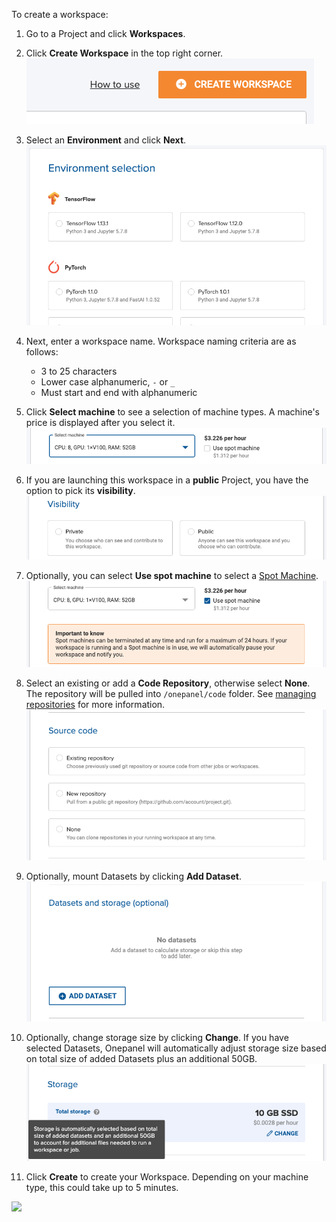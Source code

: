 To create a workspace:

1. Go to a Project and click **Workspaces**.

2. Click **Create Workspace** in the top right corner.
![](../assets/img/create-170723.png)

3. Select an **Environment** and click **Next**.
![](../assets/img/create-194419.png)

4. Next, enter a workspace name. Workspace naming criteria are as follows:
    - 3 to 25 characters
    - Lower case alphanumeric, `-` or `_`
    - Must start and end with alphanumeric

5. Click **Select machine** to see a selection of machine types. A machine's price is displayed after you select it.
![](../assets/img/create-171530.png)

6. If you are launching this workspace in a **public** Project, you have the option to pick its **visibility**.
![](../assets/img/create-180435.png)

7. Optionally, you can select **Use spot machine** to select a [Spot Machine](machine-types/spot).
![](../assets/img/create-171832.png)

8. Select an existing or add a **Code Repository**, otherwise select **None**. The repository will be pulled into `/onepanel/code` folder. See [managing repositories](/projects/repositories/#add-a-repository-in-a-workspace-or-job) for more information.
![](../assets/img/create-193843.png)

9. Optionally, mount Datasets by clicking **Add Dataset**.
![](../assets/img/create-194943.png)

10. Optionally, change storage size by clicking **Change**. If you have selected Datasets, Onepanel will automatically adjust storage size based on total size of added Datasets plus an additional 50GB.
![](../assets/img/create-195238.png)

11. Click **Create** to create your Workspace. Depending on your machine type, this could take up to 5 minutes.

[![](../assets/vid/Initiating-a-Workspace.gif)](https://youtu.be/m7wcSFt34Y8)